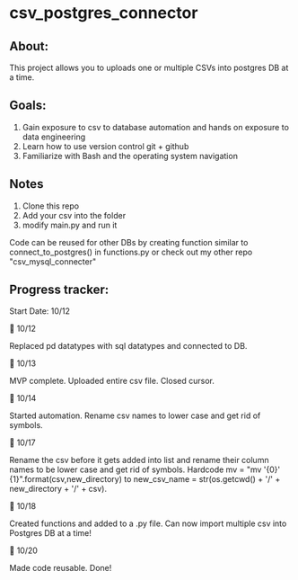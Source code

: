 # csv_postgres_connector

## About:

This project allows you to uploads one or multiple CSVs into postgres DB at a time. 

## Goals:

1. Gain exposure to csv to database automation and hands on exposure to data engineering
2. Learn how to use version control git + github
3. Familiarize with Bash and the operating system navigation

## Notes

1. Clone this repo
2. Add your csv into the folder
3. modify main.py and run it

Code can be reused for other DBs by creating function similar to connect_to_postgres() in functions.py or check out my other repo "csv_mysql_connecter"

## Progress tracker:
Start Date: 10/12

🐢 10/12

Replaced pd datatypes with sql datatypes and connected to DB.

🐢 10/13

MVP complete. Uploaded entire csv file. Closed cursor.

🐢 10/14

Started automation. Rename csv names to lower case and get rid of symbols.

🐢 10/17

Rename the csv before it gets added into list and rename their column names to be lower case and get rid of symbols. Hardcode mv = "mv '{0}' {1}".format(csv,new_directory) to new_csv_name = str(os.getcwd() + '/' + new_directory + '/' + csv).

🐢 10/18

Created functions and added to a .py file. Can now import multiple csv into Postgres DB at a time!

🐢 10/20

Made code reusable. Done!
